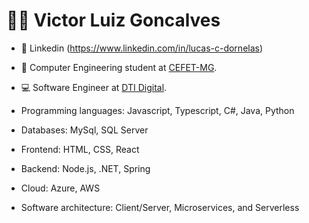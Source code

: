 # :man_technologist: Victor Luiz Goncalves

- 👷 Linkedin (https://www.linkedin.com/in/lucas-c-dornelas)
- 📖 Computer Engineering student at [CEFET-MG](https://www.cefetmg.br/).
- 💻 Software Engineer at [DTI Digital]([https://www.dtidigital.com.br/).

-   Programming languages: Javascript, Typescript, C#, Java, Python
-   Databases: MySql, SQL Server
-   Frontend: HTML, CSS, React
-   Backend: Node.js, .NET, Spring
-   Cloud: Azure, AWS
-   Software architecture: Client/Server, Microservices, and Serverless
